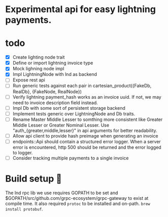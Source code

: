 # Experimental api for easy lightning payments.

# todo

- [x] Create lighting node trait
- [x] Define or import lightning invoice type
- [x] Mock lighning node impl
- [x] Impl LightningNode with lnd as backend
- [ ] Expose rest api
- [ ] Run generic tests against each pair in cartesian_product({FakeDb, RealDb}, {FakeNode, RealNode})
- [ ] Verify lightning payment_hash works as an invoice uuid. If not, we may need to invoice description field instead.
- [ ] Impl Db with some sort of persistent storage backend
- [ ] Implement tests generic over LightningNode and Db traits.
- [ ] Rename Master Middle Lesser to somthing more consistent like Greater Middle Lesser or 
      Greater Nominal Lesser. Use "auth\_{greater,middle,lesser}" in api arguments for better
	  readability.
- [ ] Allow api client to provide hash preimage when generating an invoice
- [ ] endpoints::Api should contain a structured error logger. When a server error is
      encountered, http 500 should be returned and the error logged to logger.
- [ ] Consider tracking multiple payments to a single invoice

# Build setup 🤮

The lnd rpc lib we use requires GOPATH to be set and
$GOPATH/src/github.com/grpc-ecosystem/grpc-gateway to exist at compile time.
It also required `protoc` to be installed and on-path. `brew install protobuf`.
